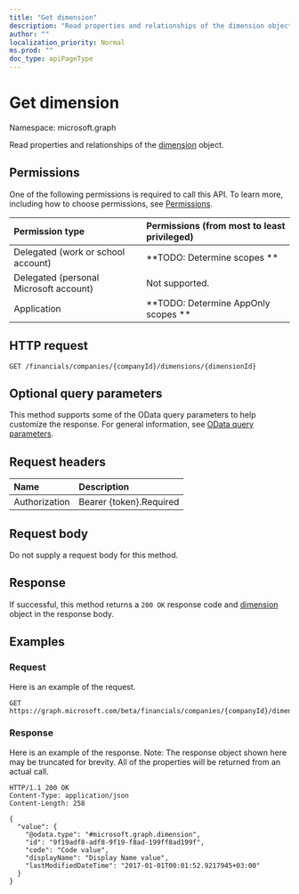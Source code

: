 ```yaml
---
title: "Get dimension"
description: "Read properties and relationships of the dimension object."
author: ""
localization_priority: Normal
ms.prod: ""
doc_type: apiPageType
---
```


# Get dimension

Namespace: microsoft.graph

Read properties and relationships of the [dimension](../resources/dimension.md) object.

## Permissions
One of the following permissions is required to call this API. To learn more, including how to choose permissions, see [Permissions](/concepts/permissions-reference.md).

|Permission type|Permissions (from most to least privileged)|
|:---|:---|
|Delegated (work or school account)|**TODO: Determine scopes **|
|Delegated (personal Microsoft account)|Not supported.|
|Application|**TODO: Determine AppOnly scopes **|

## HTTP request
<!-- {
  "blockType": "ignored"
}
-->
``` http
GET /financials/companies/{companyId}/dimensions/{dimensionId}
```

## Optional query parameters
This method supports some of the OData query parameters to help customize the response. For general information, see [OData query parameters](/graph/query-parameters).

## Request headers
|Name|Description|
|:---|:---|
|Authorization|Bearer {token}.Required|

## Request body
Do not supply a request body for this method.

## Response
If successful, this method returns a `200 OK` response code and [dimension](../resources/dimension.md) object in the response body.

## Examples

### Request
Here is an example of the request.
<!-- {
  "blockType": "request",
  "name": "get_dimension"
}
-->
``` http
GET https://graph.microsoft.com/beta/financials/companies/{companyId}/dimensions/{dimensionId}
```

### Response
Here is an example of the response. Note: The response object shown here may be truncated for brevity. All of the properties will be returned from an actual call.
<!-- {
  "blockType": "response",
  "truncated": true,
  "@odata.type": "microsoft.graph.dimension"
}
-->
``` http
HTTP/1.1 200 OK
Content-Type: application/json
Content-Length: 258

{
  "value": {
    "@odata.type": "#microsoft.graph.dimension",
    "id": "9f19adf8-adf8-9f19-f8ad-199ff8ad199f",
    "code": "Code value",
    "displayName": "Display Name value",
    "lastModifiedDateTime": "2017-01-01T00:01:52.9217945+03:00"
  }
}
```

